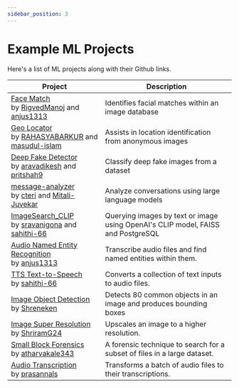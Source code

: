 ```yaml
---
sidebar_position: 3
---
```


# Example ML Projects

Here's a list of ML projects along with their Github links.

| Project                                                                                                                                                                     | Description                                                                      |
| --------------------------------------------------------------------------------------------------------------------------------------------------------------------------- | -------------------------------------------------------------------------------- |
| [Face Match](https://github.com/RigvedManoj/FaceMatch) <br/> by [RigvedManoj](https://github.com/RigvedManoj) and [anjus1313](https://github.com/anjus1313)                 | Identifies facial matches within an image database                               |
| [Geo Locator](https://github.com/UMass-Rescue/GeoLocator) <br/> by [RAHASYABARKUR](https://github.com/RAHASYABARKUR) and [masudul-islam](https://github.com/masudul-islam)  | Assists in location identification from anonymous images                         |
| [Deep Fake Detector](https://github.com/UMass-Rescue/DeepFakeDetector) <br/> by [aravadikesh](https://github.com/aravadikesh) and [pritshah9](https://github.com/pritshah9) | Classify deep fake images from a dataset                                         |
| [message-analyzer](https://github.com/cteri/message-analyzer) <br/> by [cteri](https://github.com/cteri) and [Mitali-Juvekar](https://github.com/Mitali-Juvekar)            | Analyze conversations using large language models                                |
| [ImageSearch_CLIP](https://github.com/UMass-Rescue/ImageSearch_CLIP) <br/> by [sravanigona](https://github.com/sravanigona) and [sahithi-66](https://github.com/sahithi-66) | Querying images by text or image using OpenAI's CLIP model, FAISS and PostgreSQL |
| [Audio Named Entity Recognition](https://github.com/atharvakale343/AudioNER) <br/> by [anjus1313](https://github.com/anjus1313)                                             | Transcribe audio files and find named entities within them.                      |
| [TTS Text-to-Speech](https://github.com/ShriramG24/TTS-Flask-ML) <br/> by [sahithi-66](https://github.com/sahithi-66)                                                       | Converts a collection of text inputs to audio files.                             |
| [Image Object Detection](https://github.com/Shreneken/image_object_detection) <br/> by [Shreneken](https://github.com/Shreneken)                                            | Detects 80 common objects in an image and produces bounding boxes                |
| [Image Super Resolution](https://github.com/ShriramG24/IMG-Super-Resolution) <br/> by [ShriramG24](https://github.com/ShriramG24)                                           | Upscales an image to a higher resolution.                                        |
| [Small Block Forensics](https://github.com/atharvakale343/small-block-forensics) <br/> by [atharvakale343](https://github.com/atharvakale343)                               | A forensic technique to search for a subset of files in a large dataset.         |
| [Audio Transcription](https://github.com/prasannals/audio-transcription) <br/> by [prasannals](https://github.com/prasannals)                                               | Transforms a batch of audio files to their transcriptions.                       |
